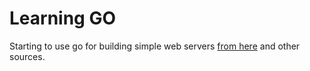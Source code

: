 # Learning GO

Starting to use go for building simple web servers [from here](https://gowebexamples.com) and other sources.
